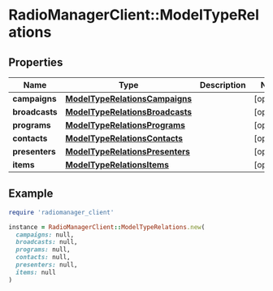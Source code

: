 # RadioManagerClient::ModelTypeRelations

## Properties

| Name | Type | Description | Notes |
| ---- | ---- | ----------- | ----- |
| **campaigns** | [**ModelTypeRelationsCampaigns**](ModelTypeRelationsCampaigns.md) |  | [optional] |
| **broadcasts** | [**ModelTypeRelationsBroadcasts**](ModelTypeRelationsBroadcasts.md) |  | [optional] |
| **programs** | [**ModelTypeRelationsPrograms**](ModelTypeRelationsPrograms.md) |  | [optional] |
| **contacts** | [**ModelTypeRelationsContacts**](ModelTypeRelationsContacts.md) |  | [optional] |
| **presenters** | [**ModelTypeRelationsPresenters**](ModelTypeRelationsPresenters.md) |  | [optional] |
| **items** | [**ModelTypeRelationsItems**](ModelTypeRelationsItems.md) |  | [optional] |

## Example

```ruby
require 'radiomanager_client'

instance = RadioManagerClient::ModelTypeRelations.new(
  campaigns: null,
  broadcasts: null,
  programs: null,
  contacts: null,
  presenters: null,
  items: null
)
```

